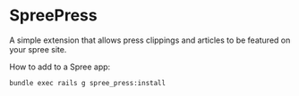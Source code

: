 SpreePress
==========

A simple extension that allows press clippings and articles to be featured on your spree site.

How to add to a Spree app:

    bundle exec rails g spree_press:install


